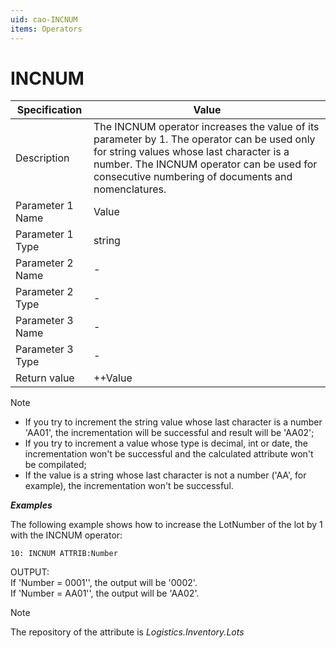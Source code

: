 ```yaml
---
uid: cao-INCNUM
items: Operators
---
```


# INCNUM 

| Specification         | Value                                                        |
| --------------------- | ------------------------------------------------------------ |
| Description           | The INCNUM operator increases the value of its parameter by 1. The operator can be used only for string values whose last character is a number. The INCNUM operator can be used for consecutive numbering of documents and nomenclatures. |
| Parameter 1 Name      | Value                                                         |
| Parameter 1 Type      | string                                    |
| Parameter 2 Name      | -                                                            |
| Parameter 2 Type      | -                                                            |
| Parameter 3 Name      | -                                                            |
| Parameter 3 Type      | -                                                            |
| Return value          | ++Value                                                    |


> [!NOTE]
> 
>- If you try to increment the string value whose last character is a number 'AA01', the incrementation will be successful and result will be 'AA02'; 
>- If you try to increment a value whоse type is decimal, int or date, the incrementation won't be successful and the calculated attribute won't be compilated;
>- If the value is a string whose last character is not a number ('AA', for example), the incrementation won't be successful.

***Examples***

 The following example shows how to increase the LotNumber of the lot by 1 with the INCNUM operator:

```
10: INCNUM ATTRIB:Number 
```
OUTPUT: 
<br/>If 'Number = 0001'', the output will be '0002'.
<br/>If 'Number = AA01'', the output will be 'AA02'.

> [!NOTE]
> 
> The repository of the attribute is *Logistics.Inventory.Lots*
